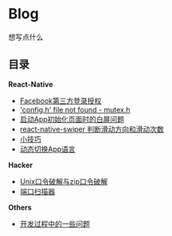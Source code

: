 # Blog
想写点什么

## 目录

**React-Native**

- [Facebook第三方登录授权](https://github.com/famousczm/Blog/issues/1)
- ['config.h' file not found - mutex.h](https://github.com/famousczm/Blog/issues/2)
- [启动App初始化页面时的白屏问题](https://github.com/famousczm/Blog/issues/3)
- [react-native-swiper 判断滑动方向和滑动次数](https://github.com/famousczm/Blog/issues/4)
- [小技巧](https://github.com/famousczm/Blog/issues/5)
- [动态切换App语言](https://github.com/famousczm/Blog/issues/8)

**Hacker**
- [Unix口令破解与zip口令破解](https://github.com/famousczm/Blog/issues/6)
- [端口扫描器](https://github.com/famousczm/Blog/issues/7)

**Others**
- [开发过程中的一些问题](https://github.com/famousczm/Blog/issues/9)